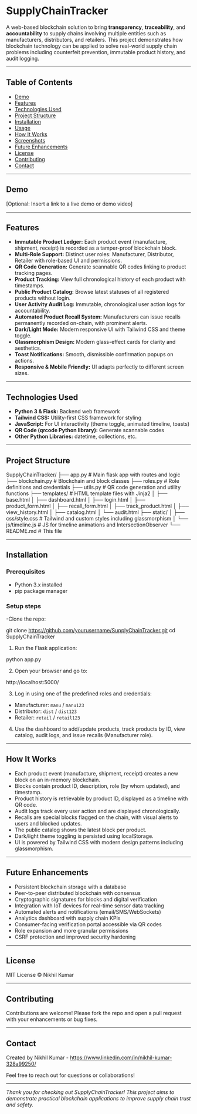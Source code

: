 # SupplyChainTracker

A web-based blockchain solution to bring **transparency**, **traceability**, and **accountability** to supply chains involving multiple entities such as manufacturers, distributors, and retailers. This project demonstrates how blockchain technology can be applied to solve real-world supply chain problems including counterfeit prevention, immutable product history, and audit logging.

---

## Table of Contents

- [Demo](#demo)
- [Features](#features)
- [Technologies Used](#technologies-used)
- [Project Structure](#project-structure)
- [Installation](#installation)
- [Usage](#usage)
- [How It Works](#how-it-works)
- [Screenshots](#screenshots)
- [Future Enhancements](#future-enhancements)
- [License](#license)
- [Contributing](#contributing)
- [Contact](#contact)

---

## Demo

[Optional: Insert a link to a live demo or demo video]

---

## Features

- **Immutable Product Ledger:** Each product event (manufacture, shipment, receipt) is recorded as a tamper-proof blockchain block.
- **Multi-Role Support:** Distinct user roles: Manufacturer, Distributor, Retailer with role-based UI and permissions.
- **QR Code Generation:** Generate scannable QR codes linking to product tracking pages.
- **Product Tracking:** View full chronological history of each product with timestamps.
- **Public Product Catalog:** Browse latest statuses of all registered products without login.
- **User Activity Audit Log:** Immutable, chronological user action logs for accountability.
- **Automated Product Recall System:** Manufacturers can issue recalls permanently recorded on-chain, with prominent alerts.
- **Dark/Light Mode:** Modern responsive UI with Tailwind CSS and theme toggle.
- **Glassmorphism Design:** Modern glass-effect cards for clarity and aesthetics.
- **Toast Notifications:** Smooth, dismissible confirmation popups on actions.
- **Responsive & Mobile Friendly:** UI adapts perfectly to different screen sizes.

---

## Technologies Used

- **Python 3 & Flask:** Backend web framework
- **Tailwind CSS:** Utility-first CSS framework for styling
- **JavaScript:** For UI interactivity (theme toggle, animated timeline, toasts)
- **QR Code (qrcode Python library):** Generate scannable codes
- **Other Python Libraries:** datetime, collections, etc.

---

## Project Structure

SupplyChainTracker/
├── app.py # Main flask app with routes and logic
├── blockchain.py # Blockchain and block classes
├── roles.py # Role definitions and credentials
├── utils.py # QR code generation and utility functions
├── templates/ # HTML template files with Jinja2
│ ├── base.html
│ ├── dashboard.html
│ ├── login.html
│ ├── product_form.html
│ ├── recall_form.html
│ ├── track_product.html
│ ├── view_history.html
│ ├── catalog.html
│ └── audit.html
├── static/
│ ├── css/style.css # Tailwind and custom styles including glassmorphism
│ └── js/timeline.js # JS for timeline animations and IntersectionObserver
└── README.md # This file


---

## Installation

### Prerequisites

- Python 3.x installed
- pip package manager

### Setup steps

-Clone the repo:

git clone https://github.com/yourusername/SupplyChainTracker.git
cd SupplyChainTracker

1. Run the Flask application:

python app.py


2. Open your browser and go to:

http://localhost:5000/


3. Log in using one of the predefined roles and credentials:

- Manufacturer: `manu` / `manu123`
- Distributor: `dist` / `dist123`
- Retailer: `retail` / `retail123`

4. Use the dashboard to add/update products, track products by ID, view catalog, audit logs, and issue recalls (Manufacturer role).

---

## How It Works

- Each product event (manufacture, shipment, receipt) creates a new block on an in-memory blockchain.
- Blocks contain product ID, description, role (by whom updated), and timestamp.
- Product history is retrievable by product ID, displayed as a timeline with QR code.
- Audit logs track every user action and are displayed chronologically.
- Recalls are special blocks flagged on the chain, with visual alerts to users and blocked updates.
- The public catalog shows the latest block per product.
- Dark/light theme toggling is persisted using localStorage.
- UI is powered by Tailwind CSS with modern design patterns including glassmorphism.

---

## Future Enhancements

- Persistent blockchain storage with a database
- Peer-to-peer distributed blockchain with consensus
- Cryptographic signatures for blocks and digital verification
- Integration with IoT devices for real-time sensor data tracking
- Automated alerts and notifications (email/SMS/WebSockets)
- Analytics dashboard with supply chain KPIs
- Consumer-facing verification portal accessible via QR codes
- Role expansion and more granular permissions
- CSRF protection and improved security hardening

---

## License

MIT License © Nikhil Kumar

---

## Contributing

Contributions are welcome! Please fork the repo and open a pull request with your enhancements or bug fixes.

---

## Contact

Created by Nikhil Kumar - https://www.linkedin.com/in/nikhil-kumar-328a99250/

Feel free to reach out for questions or collaborations!

---

*Thank you for checking out SupplyChainTracker! This project aims to demonstrate practical blockchain applications to improve supply chain trust and safety.*
